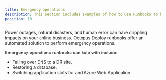 ```yaml
---
title: Emergency operations
description: This section includes examples of how to use Runbooks to help automate disaster recovery operations.
position: 10
---
```


Power outages, natural disasters, and human error can have crippling impacts on your online business. Octopus Deploy runbooks offer an automated solution to perform emergency operations.

Emergency operations runbooks can help with include:

- Failing over DNS to a DR site.
- Restoring a database.
- Switching application slots for and Azure Web Application.
